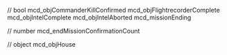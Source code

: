 // bool
mcd_objCommanderKillConfirmed
mcd_objFlightrecorderComplete
mcd_objIntelComplete
mcd_objIntelAborted
mcd_missionEnding

// number
mcd_endMissionConfirmationCount

// object
mcd_objHouse
